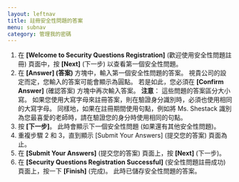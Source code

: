 ```yaml
---
layout: leftnav
title: 註冊安全性問題的答案
menu: subnav
category: 管理我的密碼
---
```


1. 在 **[Welcome to Security Questions Registration]** (歡迎使用安全性問題註冊) 頁面中，按 **[Next]** (下一步) 以查看第一個安全性問題。
1. 在 **[Answer] (答案)** 方塊中，輸入第一個安全性問題的答案。 視貴公司的設定而定，您輸入的答案可能會顯示為圓點。 若是如此，您必須在 **[Confirm Answer]** (確認答案) 方塊中再次輸入答案。
**注意**： 這些問題的答案區分大小寫。 如果您使用大寫字母來註冊答案，則在驗證身分識別時，必須也使用相同的大寫字母。 同樣地，如果在註冊期間使用句點，例如將 Ms. Shestack 識別為您最喜愛的老師時，請在驗證您的身分時使用相同的句點。
1. 按 **[下一步]**。 此時會顯示下一個安全性問題 (如果還有其他安全性問題)。
1. 重複步驟 2 和 3，直到顯示 [Submit Your Answers] (提交您的答案) 頁面為止。
1. 在 **[Submit Your Answers]** (提交您的答案) 頁面上，按 **[Next]** (下一步)。
1. 在 **[Security Questions Registration Successful]** (安全性問題註冊成功) 頁面上，按一下 **[Finish]** (完成)。 此時已儲存安全性問題的答案。

